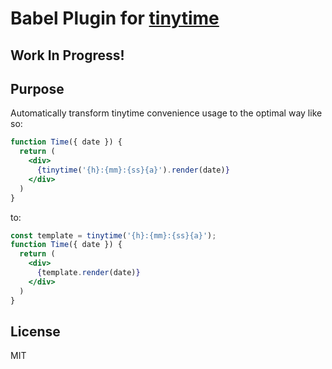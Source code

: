 # Babel Plugin for [tinytime](https://github.com/aweary/tinytime)

## Work In Progress!

## Purpose
Automatically transform tinytime convenience usage to the optimal way like so:

```jsx
function Time({ date }) {
  return (
    <div>
      {tinytime('{h}:{mm}:{ss}{a}').render(date)}
    </div>
  )
}
```

to:

```jsx
const template = tinytime('{h}:{mm}:{ss}{a}');
function Time({ date }) {
  return (
    <div>
      {template.render(date)}
    </div>
  )
}
```

## License
MIT
